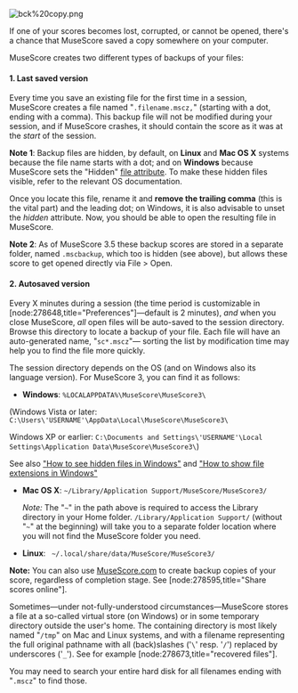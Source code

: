 ![bck%20copy.png](../images/bck%2520copy.png)

If one of your scores becomes lost, corrupted, or cannot be opened, there's a chance that MuseScore saved a copy somewhere on your computer.

MuseScore creates two different types of backups of your files:

#### 1. Last saved version

Every time you save an existing file for the first time in a session, MuseScore creates a file named "`.filename.mscz,`" (starting with a dot, ending with a comma). This backup file will not be modified during your session, and if MuseScore crashes, it should contain the score as it was at the _start_ of the session. 

__Note 1__: Backup files are hidden, by default, on __Linux__ and __Mac OS X__ systems because the file name starts with a dot; and on __Windows__ because MuseScore sets the "Hidden" [file attribute](https://en.wikipedia.org/wiki/File_attribute). To make these hidden files visible, refer to the relevant OS documentation.

Once you locate this file, rename it and __remove the trailing comma__ (this is the vital part) and the leading dot; on Windows, it is also advisable to unset the _hidden_ attribute. Now, you should be able to open the resulting file in MuseScore.

__Note 2__: As of MuseScore 3.5 these backup scores are stored in a separate folder, named `.mscbackup`, which too is hidden (see above), but allows these score to get opened directly via File > Open.

#### 2. Autosaved version

Every X minutes during a session (the time period is customizable in [node:278648,title="Preferences"]—default is 2 minutes), _and_ when you close MuseScore, _all_ open files will be auto-saved to the session directory. Browse this directory to locate a backup of your file. Each file will have an auto-generated name, "`sc*.mscz`"— sorting the list by modification time may help you to find the file more quickly.

The session directory depends on the OS (and on Windows also its language version). For MuseScore 3, you can find it as follows:

* __Windows__: `%LOCALAPPDATA%\MuseScore\MuseScore3\`

(Windows Vista or later: `C:\Users\'USERNAME'\AppData\Local\MuseScore\MuseScore3\`

Windows XP or earlier: `C:\Documents and Settings\'USERNAME'\Local Settings\Application Data\MuseScore\MuseScore3\`)

 See also ["How to see hidden files in Windows"](http://www.bleepingcomputer.com/tutorials/how-to-see-hidden-files-in-windows/) and ["How to show file extensions in Windows"](http://www.bleepingcomputer.com/tutorials/how-to-show-file-extensions-in-windows/)

* __Mac OS X__: `~/Library/Application Support/MuseScore/MuseScore3/`

  _Note:_ The "`~`" in the path above is required to access the Library directory in your Home folder. `/Library/Application Support/` (without "`~`" at the beginning) will take you to a separate folder location where you will not find the MuseScore folder you need.

* __Linux__: ` ~/.local/share/data/MuseScore/MuseScore3/`

__Note:__ You can also use [MuseScore.com](http://musescore.com) to create backup copies of your score, regardless of completion stage. See [node:278595,title="Share scores online"].

<!--ToDo: this section needs improvement-->

Sometimes—under not-fully-understood circumstances—MuseScore stores a file at a so-called virtual store (on Windows) or in some temporary directory outside the user's home. The containing directory is most likely named "`/tmp`" on Mac and Linux systems, and with a filename representing the full original pathname with all (back)slashes ('`\`' resp.  '`/`') replaced by underscores ('`_`'). See for example [node:278673,title="recovered files"].

You may need to search your entire hard disk for all filenames ending with "`.mscz`" to find those.
